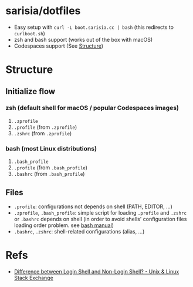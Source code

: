# sarisia/dotfiles

- Easy setup with `curl -L boot.sarisia.cc | bash` (this redirects to `curlboot.sh`)
- zsh and bash support (works out of the box with macOS)
- Codespaces support (See [Structure](#structure))

# Structure

## Initialize flow

### zsh (default shell for macOS / popular Codespaces images)

1. `.zprofile`
2. `.profile` (from `.zprofile`)
3. `.zshrc` (from `.zprofile`)

### bash (most Linux distributions)

1. `.bash_profile`
2. `.profile` (from `.bash_profile`)
3. `.bashrc` (from `.bash_profile`)

## Files

- `.profile`: configurations not depends on shell (PATH, EDITOR, ...)
- `.zprofile`, `.bash_profile`: simple script for loading `.profile` and `.zshrc`
or `.bashrc` depends on shell (in order to avoid shells' configuration files loading
order problem. see [bash manual](https://www.gnu.org/software/bash/manual/html_node/Bash-Startup-Files.html))
- `.bashrc`, `.zshrc`: shell-related configurations (alias, ...)

# Refs

- [Difference between Login Shell and Non-Login Shell? - Unix & Linux Stack Exchange](https://unix.stackexchange.com/questions/38175/difference-between-login-shell-and-non-login-shell)

